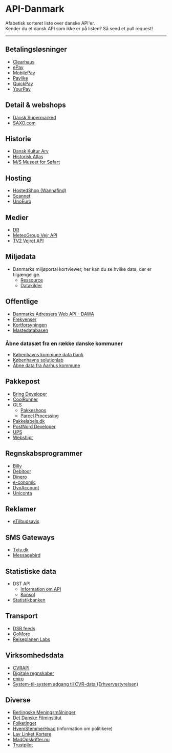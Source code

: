 # API-Danmark
Afabetisk sorteret liste over danske API'er.  
Kender du et dansk API som ikke er på listen? Så send et pull request! 

---

## Betalingsløsninger
- [Clearhaus](http://docs.gateway.clearhaus.com/)
- [ePay](http://tech.epay.dk/da/betalingswebservice)
- [MobilePay](http://www.danskebank.dk/da-dk/mobilepay/Pages/Developer.aspx)
- [Paylike](https://github.com/paylike/api-docs)
- [QuickPay](http://tech.quickpay.net/api/)
- [YourPay](http://api.yourpay.dk)

## Detail & webshops
- [Dansk Supermarked](https://developer.dansksupermarked.dk/v1/api/reference/overview/)
- [SAXO.com](http://api.saxo.com/)


## Historie
- [Dansk Kultur Arv](http://www.danskkulturarv.dk/api/)
- [Historisk Atlas](http://blog.historiskatlas.dk/api/)
- [M/S Museet for Søfart](http://mfs.dk/soeg-i-soefartshistorien/api)

## Hosting
- [HostedShop (Wannafind)](http://api-help.hostedshop.dk)
- [Scannet](http://www.scannet.dk/webshop/integration/integration-med-api/)
- [UnoEuro](https://www.unoeuro.com/docs/api.php)

## Medier
- [DR](http://www.dr.dk/mu-online/)
- [MeteoGroup Vejr API](http://www.meteogroup.com/da/dk/sektorer/medier/mobil/vejr-api.html)
- [TV2 Vejret API](https://vejret-api.tv2.dk)

## Miljødata
- Danmarks miljøportal kortviewer, her kan du se hvilke data, der er tilgængelige.
    - [Ressource](http://arealinformation.miljoeportal.dk/distribution/)
    - [Datakilder](http://www.miljoeportal.dk/soegmiljoedata/soeg_areal/Sider/download%20data.aspx)

## Offentlige
- [Danmarks Adressers Web API - DAWA](https://dawa.aws.dk/)
- [Frekvenser](http://filer.erhvervsstyrelsen.dk/mikrofon-offentligt-api)
- [Kortforsyningen](https://www.kortforsyningen.dk/content/webtjenester)
- [Mastedatabasen](https://mastedatabasen.dk/Viskort/ContentPages/DataFraDatabasen.aspx?callingapp=mastedb#webapi)

### Åbne datasæt fra en række danske kommuner
- [Københavns kommune data bank](http://data.kk.dk/)
- [Københavns solutionlab](http://cphsolutionslab.dk/)
- [Åbne data fra Aarhus kommune](http://www.odaa.dk/)

## Pakkepost
- [Bring Developer](http://developer.bring.com)
- [CoolRunner](http://docs.coolrunner.dk)
- GLS
    - [Pakkeshops](http://www.gls.dk/webservices_v2/wsPakkeshop.asmx?WSD)
    - [Parcel Processing](http://api.gls.dk/ws/)
- [Pakkelabels.dk](https://api.pakkelabels.dk)
- [PostNord Developer](https://developer.postnord.com)
- [UPS](https://www.ups.com/content/dk/da/resources/sri/apidefinition.html)
- [Webshipr](http://docs.webshipr.apiary.io)

## Regnskabsprogrammer
- [Billy](https://www.billy.dk/api)
- [Debitoor](https://debitoor.dk/åben-api)
- [Dinero](https://api.dinero.dk/docs)
- [e-conomic](https://www.e-conomic.dk/tillaegsmoduler/api)
- [DynAccount](https://dynaccount.dk/funktioner/api-integration/)
- [Uniconta](http://www.uniconta.com/da/uniconta-api/)

## Reklamer
- [eTilbudsavis](http://docs.api.etilbudsavis.dk)

## SMS Gateways
- [Txty.dk](http://api.txty.dk/4/)
- [Messagebird](https://www.messagebird.com/da-dk/sms-gateway)

## Statistiske data
- DST API
    - [Information om API](http://www.dst.dk/da/Statistik/statistikbanken/api)
    - [Konsol](http://api.statbank.dk/console#subjects)
- [Statistikbanken](http://www.dst.dk/da/Statistik/statistikbanken.aspx)

## Transport
- [DSB feeds](http://www.dsb.dk/dsb-labs/feeds/)
- [GoMore](http://developer.gomore.com/)
- [Rejseplanen Labs](http://labs.rejseplanen.dk/)

## Virksomhedsdata
- [CVRAPI](http://cvrapi.dk)
- [Digitale regnskaber](http://datahub.virk.dk/dataset/system-til-system-adgang-til-regnskabsdata)
- [eniro](https://api.eniro.com)
- [System-til-system adgang til CVR-data (Erhvervsstyrelsen)](http://datahub.virk.dk/dataset/system-til-system-adgang-til-cvr-data)


## Diverse
- [Berlingske Meningsmålninger](http://www.b.dk/upload/webred/bmsandbox/opinion_poll/2015/pollofpolls.xml)
- [Det Danske Filminstitut](http://www.dfi.dk/opendata.aspx)
- [Folketinget](http://www.ft.dk/AabneData)
- [HvemStemmerHvad](http://www.hvemstemmerhvad.dk/api/api.php) (information om politikere)
- [Lav Linket Kortere](http://llk.dk/api)
- [MadOpskrifter.nu](http://start.madopskrifter.nu/MadopskrifternuAPI.aspx)
- [Trustpilot](https://developers.trustpilot.com/)
